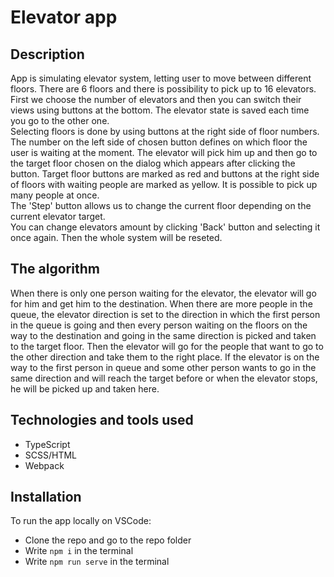 # Elevator app
## Description
App is simulating elevator system, letting user to move between different floors. There are 6 floors and there is possibility to pick up to 16 elevators. First we choose the number of elevators and then you can switch their views using buttons at the bottom. The elevator state is saved each time you go to the other one. <br />
Selecting floors is done by using buttons at the right side of floor numbers. The number on the left side of chosen button defines on which floor the user is waiting at the moment. The elevator will pick him up and then go to the target floor chosen on the dialog which appears after clicking the button. Target floor buttons are marked as red and buttons at the right side of floors with waiting people are marked as yellow. It is possible to pick up many people at once. <br /> 
The 'Step' button allows us to change the current floor depending on the current elevator target. <br />
You can change elevators amount by clicking 'Back' button and selecting it once again. Then the whole system will be reseted. <br />
## The algorithm
When there is only one person waiting for the elevator, the elevator will go for him and get him to the destination. When there are more people in the queue, the elevator direction is set to the direction in which the first person in the queue is going and then every person waiting on the floors on the way to the destination and going in the same direction is picked and taken to the target floor. Then the elevator will go for the people that want to go to the other direction and take them to the right place. If the elevator is on the way to the first person in queue and some other person wants to go in the same direction and will reach the target before or when the elevator stops, he will be picked up and taken here. 

## Technologies and tools used
* TypeScript
* SCSS/HTML
* Webpack

## Installation
To run the app locally on VSCode:
* Clone the repo and go to the repo folder
* Write `npm i` in the terminal
* Write `npm run serve` in the terminal
